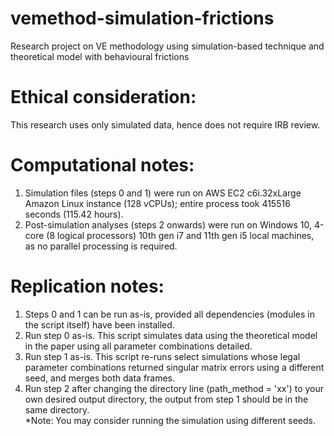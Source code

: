 # vemethod-simulation-frictions
Research project on VE methodology using simulation-based technique and theoretical model with behavioural frictions

# Ethical consideration:
This research uses only simulated data, hence does not require IRB review.

# Computational notes:
1. Simulation files (steps 0 and 1) were run on AWS EC2 c6i.32xLarge Amazon Linux instance (128 vCPUs); entire process took 415516 seconds (115.42 hours).
2. Post-simulation analyses (steps 2 onwards) were run on Windows 10, 4-core (8 logical processors) 10th gen i7 and 11th gen i5 local machines, as no parallel processing is required.

# Replication notes:
1. Steps 0 and 1 can be run as-is, provided all dependencies (modules in the script itself) have been installed.
2. Run step 0 as-is. This script simulates data using the theoretical model in the paper using all parameter combinations detailed.
3. Run step 1 as-is. This script re-runs select simulations whose legal parameter combinations returned singular matrix errors using a different seed, and merges both data frames.
4. Run step 2 after changing the directory line (path_method = 'xx') to your own desired output directory, the output from step 1 should be in the same directory.
<br/> \*Note: You may consider running the simulation using different seeds.
